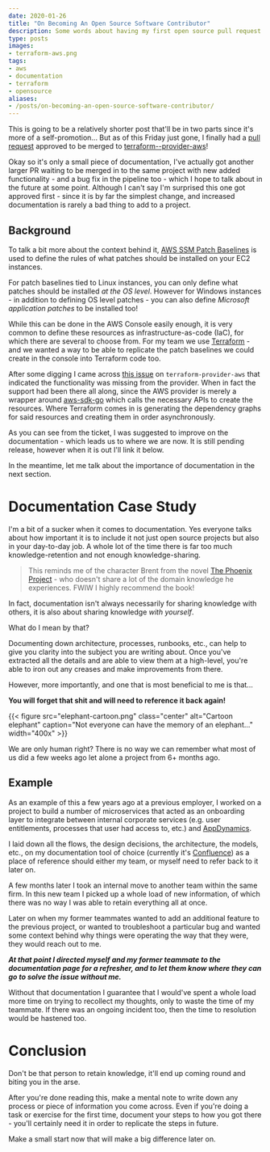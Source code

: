 ```yaml
---
date: 2020-01-26
title: "On Becoming An Open Source Software Contributor"
description: Some words about having my first open source pull request merged to terraform-provider-aws
type: posts
images:
- terraform-aws.png
tags:
- aws
- documentation
- terraform
- opensource
aliases:
- /posts/on-becoming-an-open-source-software-contributor/
---
```


This is going to be a relatively shorter post that'll be in two parts since it's more of a self-promotion... But as of this Friday just gone, I finally had a [pull request](https://github.com/terraform-providers/terraform-provider-aws/pull/11388) approved to be merged to [terraform--provider-aws](https://github.com/terraform-providers/terraform-provider-aws)!

Okay so it's only a small piece of documentation, I've actually got another larger PR waiting to be merged in to the same project with new added functionality - and a bug fix in the pipeline too - which I hope to talk about in the future at some point. Although I can't say I'm surprised this one got approved first - since it is by far the simplest change, and increased documentation is rarely a bad thing to add to a project.

## Background

To talk a bit more about the context behind it, [AWS SSM Patch Baselines](https://docs.aws.amazon.com/systems-manager/latest/userguide/sysman-patch-baselines.html) is used to define the rules of what patches should be installed on your EC2 instances. 

For patch baselines tied to Linux instances, you can only define what patches should be installed *at the OS level*. However for Windows instances - in addition to defining OS level patches - you can also define *Microsoft application patches* to be installed too!

While this can be done in the AWS Console easily enough, it is very common to define these resources as infrastructure-as-code (IaC), for which there are several to choose from. For my team we use [Terraform](https://www.terraform.io) - and we wanted a way to be able to replicate the patch baselines we could create in the console into Terraform code too.

After some digging I came across [this issue](https://github.com/terraform-providers/terraform-provider-aws/issues/8942) on `terraform-provider-aws` that indicated the functionality was missing from the provider. When in fact the support had been there all along, since the AWS provider is merely a wrapper around [aws-sdk-go](https://github.com/aws/aws-sdk-go) which calls the necessary APIs to create the resources. Where Terraform comes in is generating the dependency graphs for said resources and creating them in order asynchronously.

As you can see from the ticket, I was suggested to improve on the documentation - which leads us to where we are now. It is still pending release, however when it is out I'll link it below.

In the meantime, let me talk about the importance of documentation in the next section.

# Documentation Case Study

I'm a bit of a sucker when it comes to documentation. Yes everyone talks about how important it is to include it not just open source projects but also in your day-to-day job. A whole lot of the time there is far too much knowledge-retention and not enough knowledge-sharing. 

> This reminds me of the character Brent from the novel [The Phoenix Project](https://itrevolution.com/book/the-phoenix-project/) - who doesn't share a lot of the domain knowledge he experiences. FWIW I highly recommend the book!

In fact, documentation isn't always necessarily for sharing knowledge with others, it is also about sharing knowledge *with yourself*.

What do I mean by that?

Documenting down architecture, processes, runbooks, etc., can help to give you clarity into the subject you are writing about. Once you've extracted all the details and are able to view them at a high-level, you're able to iron out any creases and make improvements from there. 

However, more importantly, and one that is most beneficial to me is that...

**You will forget that shit and will need to reference it back again!**

{{< figure src="elephant-cartoon.png" class="center" alt="Cartoon elephant" caption="Not everyone can have the memory of an elephant..." width="400x" >}}

We are only human right? There is no way we can remember what most of us did a few weeks ago let alone a project from 6+ months ago.

## Example

As an example of this a few years ago at a previous employer, I worked on a project to build a number of microservices that acted as an onboarding layer to integrate between internal corporate services (e.g. user entitlements, processes that user had access to, etc.) and [AppDynamics](https://www.appdynamics.com/).

I laid down all the flows, the design decisions, the architecture, the models, etc., on my documentation tool of choice (currently it's [Confluence](https://www.atlassian.com/software/confluence)) as a place of reference should either my team, or myself need to refer back to it later on. 

A few months later I took an internal move to another team within the same firm. In this new team I picked up a whole load of new information, of which there was no way I was able to retain everything all at once. 

Later on when my former teammates wanted to add an additional feature to the previous project, or wanted to troubleshoot a particular bug and wanted some context behind why things were operating the way that they were, they would reach out to me. 

***At that point I directed myself and my former teammate to the documentation page for a refresher, and to let them know where they can go to solve the issue without me.***

Without that documentation I guarantee that I would've spent a whole load more time on trying to recollect my thoughts, only to waste the time of my teammate. If there was an ongoing incident too, then the time to resolution would be hastened too.

# Conclusion

Don't be that person to retain knowledge, it'll end up coming round and biting you in the arse. 

After you're done reading this, make a mental note to write down any process or piece of information you come across. Even if you're doing a task or exercise for the first time, document your steps to how you got there - you'll certainly need it in order to replicate the steps in future.

Make a small start now that will make a big difference later on.